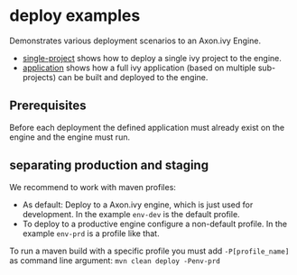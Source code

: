 # deploy examples
Demonstrates various deployment scenarios to an Axon.ivy Engine.

- [single-project](single-project) shows how to deploy a single ivy project to the engine.
- [application](application) shows how a full ivy application (based on multiple sub-projects) can be built and deployed to the engine.

## Prerequisites
Before each deployment the defined application must already exist on the engine and the engine must run.

## separating production and staging
We recommend to work with maven profiles:
- As default: Deploy to a Axon.ivy engine, which is just used for development. In the example `env-dev` is the default profile.
- To deploy to a productive engine configure a non-default profile. In the example `env-prd` is a profile like that.

To run a maven build with a specific profile you must add `-P[profile_name]` as command line argument: `mvn clean deploy -Penv-prd`
